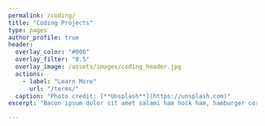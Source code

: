 ```yaml
---
permalink: /coding/
title: "Coding Projects"
type: pages
author_profile: true
header:
  overlay_color: "#000"
  overlay_filter: "0.5"
  overlay_image: /assets/images/coding_header.jpg
  actions:
    - label: "Learn More"
      url: "/terms/"
  caption: "Photo credit: [**Unsplash**](https://unsplash.com)"
excerpt: "Bacon ipsum dolor sit amet salami ham hock ham, hamburger corned beef short ribs kielbasa biltong t-bone drumstick tri-tip tail sirloin pork chop."

---
```

